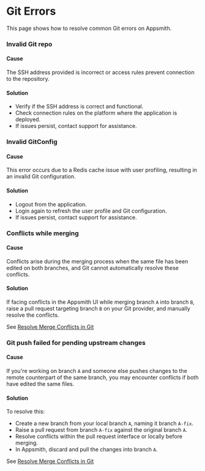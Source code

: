 # Git Errors

This page shows how to resolve common Git errors on Appsmith.

### Invalid Git repo

<Message
 messageContainerClassName='error'
messageContent='Invalid Git repo'></Message>

#### Cause

The SSH address provided is incorrect or access rules prevent connection to the repository.

#### Solution

- Verify if the SSH address is correct and functional.
- Check connection rules on the platform where the application is deployed.
- If issues persist, contact support for assistance.

 ### Invalid GitConfig

<Message
 messageContainerClassName='error'
messageContent='Invalid GitConfig.'></Message>



#### Cause

 This error occurs due to a Redis cache issue with user profiling, resulting in an invalid Git configuration.


#### Solution

- Logout from the application.
- Login again to refresh the user profile and Git configuration.
- If issues persist, contact support for assistance.



### Conflicts while merging

<Message
 messageContainerClassName='error'
messageContent='Conflicts while merging branch b <= a'></Message>



#### Cause

Conflicts arise during the merging process when the same file has been edited on both branches, and Git cannot automatically resolve these conflicts.


#### Solution

If facing conflicts in the Appsmith UI while merging branch `A` into branch `B`, raise a pull request targeting branch `B` on your Git provider, and manually resolve the conflicts.

See [Resolve Merge Conflicts in Git](/advanced-concepts/version-control-with-git/commit-and-push)



 ### Git push failed for pending upstream changes

<Message
 messageContainerClassName='error'
messageContent='Looks like there are pending upstream changes. To prevent you from losing history, we will pull the changes and push them to your repo.'></Message>



#### Cause

If you're working on branch `A` and someone else pushes changes to the remote counterpart of the same branch, you may encounter conflicts if both have edited the same files.



#### Solution

To resolve this:

- Create a new branch from your local branch `A`, naming it branch `A-fix`.
- Raise a pull request from branch `A-fix` against the original branch `A`.
- Resolve conflicts within the pull request interface or locally before merging.
- In Appsmith, discard and pull the changes into branch `A`. 


See [Resolve Merge Conflicts in Git](/advanced-concepts/version-control-with-git/commit-and-push)

